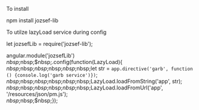 To install

npm install jozsef-lib

To utilze lazyLoad service during config

let jozsefLib = require('jozsef-lib');

angular.module('jozsefLib')<br>
$nbsp;$nbsp;$nbsp;.config(function(LazyLoad){<br>
$nbsp;$nbsp;$nbsp;$nbsp;$nbsp;$nbsp;let str = `app.directive('garb', function () {console.log('garb service')})`;<br>
$nbsp;$nbsp;$nbsp;$nbsp;$nbsp;$nbsp;LazyLoad.loadFromString('app', str);<br>
$nbsp;$nbsp;$nbsp;$nbsp;$nbsp;$nbsp;LazyLoad.loadFromUrl('app', '/resources/json/pm.js');<br>
$nbsp;$nbsp;$nbsp;});<br>
